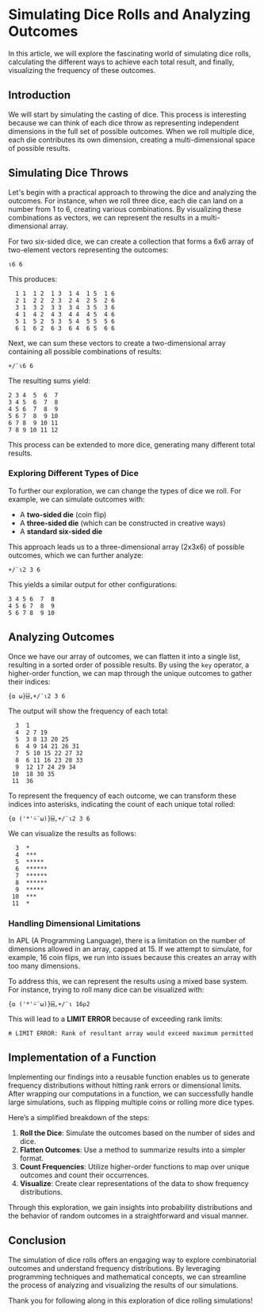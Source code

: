 # Simulating Dice Rolls and Analyzing Outcomes

In this article, we will explore the fascinating world of simulating dice rolls, calculating the different ways to achieve each total result, and finally, visualizing the frequency of these outcomes.

## Introduction

We will start by simulating the casting of dice. This process is interesting because we can think of each dice throw as representing independent dimensions in the full set of possible outcomes. When we roll multiple dice, each die contributes its own dimension, creating a multi-dimensional space of possible results.

## Simulating Dice Throws

Let's begin with a practical approach to throwing the dice and analyzing the outcomes. For instance, when we roll three dice, each die can land on a number from 1 to 6, creating various combinations. By visualizing these combinations as vectors, we can represent the results in a multi-dimensional array. 

For two six-sided dice, we can create a collection that forms a 6x6 array of two-element vectors representing the outcomes:

```apl
⍳6 6
```

This produces:

```
  1 1  1 2  1 3  1 4  1 5  1 6
  2 1  2 2  2 3  2 4  2 5  2 6
  3 1  3 2  3 3  3 4  3 5  3 6
  4 1  4 2  4 3  4 4  4 5  4 6
  5 1  5 2  5 3  5 4  5 5  5 6
  6 1  6 2  6 3  6 4  6 5  6 6
```

Next, we can sum these vectors to create a two-dimensional array containing all possible combinations of results:

```apl
+/¨⍳6 6
```

The resulting sums yield:

```
2 3 4  5  6  7
3 4 5  6  7  8
4 5 6  7  8  9
5 6 7  8  9 10
6 7 8  9 10 11
7 8 9 10 11 12
```

This process can be extended to more dice, generating many different total results.

### Exploring Different Types of Dice

To further our exploration, we can change the types of dice we roll. For example, we can simulate outcomes with:

- A **two-sided die** (coin flip)
- A **three-sided die** (which can be constructed in creative ways)
- A **standard six-sided die**

This approach leads us to a three-dimensional array (2x3x6) of possible outcomes, which we can further analyze:

```apl
+/¨⍳2 3 6
```

This yields a similar output for other configurations:

```
3 4 5 6  7  8
4 5 6 7  8  9
5 6 7 8  9 10
```

## Analyzing Outcomes

Once we have our array of outcomes, we can flatten it into a single list, resulting in a sorted order of possible results. By using the `key` operator, a higher-order function, we can map through the unique outcomes to gather their indices:

```apl
{⍺ ⍵}⌸,+/¨⍳2 3 6
```

The output will show the frequency of each total:

```
  3  1
  4  2 7 19
  5  3 8 13 20 25
  6  4 9 14 21 26 31
  7  5 10 15 22 27 32
  8  6 11 16 23 28 33
  9  12 17 24 29 34
 10  18 30 35
 11  36
```

To represent the frequency of each outcome, we can transform these indices into asterisks, indicating the count of each unique total rolled:

```apl
{⍺ ('*'⍨¨⍵)}⌸,+/¨⍳2 3 6
```

We can visualize the results as follows:

```
  3  *
  4  ***
  5  *****
  6  ******
  7  ******
  8  ******
  9  *****
 10  ***
 11  *
```

### Handling Dimensional Limitations

In APL (A Programming Language), there is a limitation on the number of dimensions allowed in an array, capped at 15. If we attempt to simulate, for example, 16 coin flips, we run into issues because this creates an array with too many dimensions.

To address this, we can represent the results using a mixed base system. For instance, trying to roll many dice can be visualized with:

```apl
{⍺ ('*'⍨¨⍵)}⌸,+/¨⍳ 16⍴2
```

This will lead to a **LIMIT ERROR** because of exceeding rank limits:

```
⍝ LIMIT ERROR: Rank of resultant array would exceed maximum permitted
```

## Implementation of a Function

Implementing our findings into a reusable function enables us to generate frequency distributions without hitting rank errors or dimensional limits. After wrapping our computations in a function, we can successfully handle large simulations, such as flipping multiple coins or rolling more dice types.

Here’s a simplified breakdown of the steps:

1. **Roll the Dice**: Simulate the outcomes based on the number of sides and dice.
2. **Flatten Outcomes**: Use a method to summarize results into a simpler format.
3. **Count Frequencies**: Utilize higher-order functions to map over unique outcomes and count their occurrences.
4. **Visualize**: Create clear representations of the data to show frequency distributions.

Through this exploration, we gain insights into probability distributions and the behavior of random outcomes in a straightforward and visual manner.

## Conclusion

The simulation of dice rolls offers an engaging way to explore combinatorial outcomes and understand frequency distributions. By leveraging programming techniques and mathematical concepts, we can streamline the process of analyzing and visualizing the results of our simulations.

Thank you for following along in this exploration of dice rolling simulations!